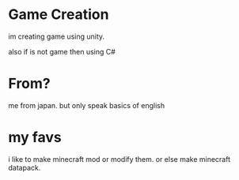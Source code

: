 # Game Creation

im creating game using unity.

also if is not game then using C#

# From?

me from japan. but only speak basics of english

# my favs

i like to make minecraft mod or modify them.
or else make minecraft datapack.
